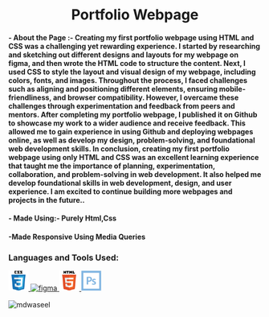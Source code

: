 <h1 align="center">Portfolio Webpage</h1>
<h4>- About the Page :- Creating my first portfolio webpage using HTML and CSS was a challenging yet rewarding experience. I started by researching and sketching out different designs and layouts for my webpage on figma, and then wrote the HTML code to structure the content. Next, I used CSS to style the layout and visual design of my webpage, including colors, fonts, and images.
Throughout the process, I faced challenges such as aligning and positioning different elements, ensuring mobile-friendliness, and browser compatibility. However, I overcame these challenges through experimentation and feedback from peers and mentors.
After completing my portfolio webpage, I published it on Github to showcase my work to a wider audience and receive feedback. This allowed me to gain experience in using Github and deploying webpages online, as well as develop my design, problem-solving, and foundational web development skills.
In conclusion, creating my first portfolio webpage using only HTML and CSS was an excellent learning experience that taught me the importance of planning, experimentation, collaboration, and problem-solving in web development. It also helped me develop foundational skills in web development, design, and user experience. I am excited to continue building more webpages and projects in the future..</h4>

<h4>- Made Using:- Purely Html,Css</h4>

<h4>-Made Responsive Using Media Queries</h4>



<h3 align="left">Languages and Tools Used:</h3>
<p align="left"> <a href="https://www.w3schools.com/css/" target="_blank" rel="noreferrer"> <img src="https://raw.githubusercontent.com/devicons/devicon/master/icons/css3/css3-original-wordmark.svg" alt="css3" width="40" height="40"/> </a> <a href="https://www.figma.com/" target="_blank" rel="noreferrer"> <img src="https://www.vectorlogo.zone/logos/figma/figma-icon.svg" alt="figma" width="40" height="40"/> </a> <a href="https://www.w3.org/html/" target="_blank" rel="noreferrer"> <img src="https://raw.githubusercontent.com/devicons/devicon/master/icons/html5/html5-original-wordmark.svg" alt="html5" width="40" height="40"/> </a> <a href="https://www.photoshop.com/en" target="_blank" rel="noreferrer"> <img src="https://raw.githubusercontent.com/devicons/devicon/master/icons/photoshop/photoshop-line.svg" alt="photoshop" width="40" height="40"/> </a> </p>

<p><img align="center" src="https://github-readme-stats.vercel.app/api/top-langs?username=mdwaseel&show_icons=true&locale=en&layout=compact" alt="mdwaseel" /></p>
